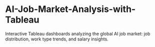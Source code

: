 # AI-Job-Market-Analysis-with-Tableau
Interactive Tableau dashboards analyzing the global AI job market: job distribution, work type trends, and salary insights.

